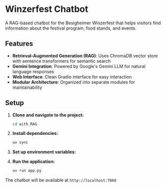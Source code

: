 # Winzerfest Chatbot

A RAG-based chatbot for the Besigheimer Winzerfest that helps visitors find information about the festival program, food stands, and events.

## Features

- **Retrieval-Augmented Generation (RAG)**: Uses ChromaDB vector store with sentence transformers for semantic search
- **Gemini Integration**: Powered by Google's Gemini LLM for natural language responses
- **Web Interface**: Clean Gradio interface for easy interaction
- **Modular Architecture**: Organized into separate modules for maintainability

## Setup

1. **Clone and navigate to the project:**
   ```bash
   cd with_RAG
   ```

2. **Install dependencies:**
   ```bash
   uv sync
   ```

3. **Set up environment variables:**

4. **Run the application:**
   ```bash
   uv run app.py
   ```

The chatbot will be available at `http://localhost:7860`

